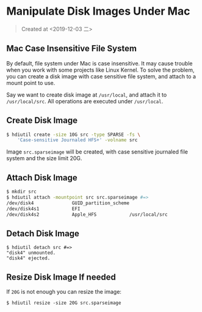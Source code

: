 # Manipulate Disk Images Under Mac

> Created at <2019-12-03 二>

## Mac Case Insensitive File System

By default, file system under Mac is case insensitive. It may cause
trouble when you work with some projects like Linux Kernel. To solve
the problem, you can create a disk image with case sensitive file
system, and attach to a mount point to use.

Say we want to create disk image at `/usr/local`, and attach it to
`/usr/local/src`. All operations are executed under `/usr/local`.

## Create Disk Image

```bash
$ hdiutil create -size 10G src -type SPARSE -fs \
	'Case-sensitive Journaled HFS+' -volname src
```

Image `src.sparseimage` will be created, with case sensitive journaled
file system and the size limit 20G.

## Attach Disk Image

```bash
$ mkdir src
$ hdiutil attach -mountpoint src src.sparseimage #=>
/dev/disk4              GUID_partition_scheme
/dev/disk4s1            EFI
/dev/disk4s2            Apple_HFS            /usr/local/src
```

## Detach Disk Image

```
$ hdiutil detach src #=>
"disk4" unmounted.
"disk4" ejected.
```

## Resize Disk Image If needed

If `20G` is not enough you can resize the image:

```
$ hdiutil resize -size 20G src.sparseimage
```
